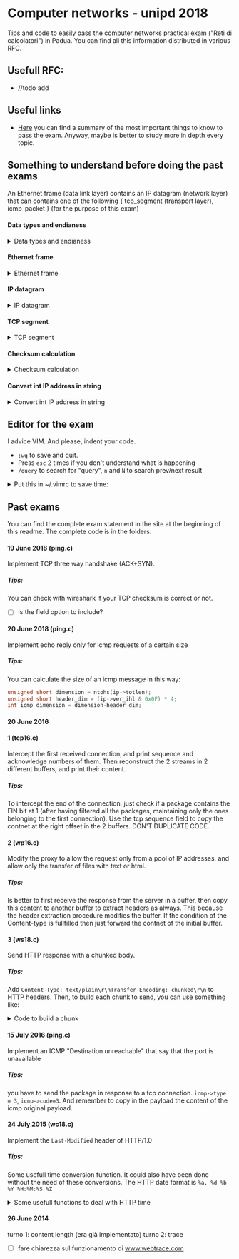 # Computer networks - unipd 2018

Tips and code to easily pass the computer networks practical exam ("Reti di calcolatori") in Padua.
You can find all this information distributed in various RFC.

## Usefull RFC:
- //todo add

## Useful links
- [Here](https://www.stefanoivancich.com/?p=1291) you can find a summary of the most important things to know to pass the exam. 
Anyway, maybe is better to study more in depth every topic.


## Something to understand before doing the past exams

An Ethernet frame (data link layer) contains an IP datagram (network layer) that can contains one of the following { tcp_segment (transport layer), icmp_packet } (for the purpose of this exam)

#### Data types and endianess
<details>
<summary>Data types and endianess</summary>
(depends on the architecture, but you can assume that the following is true for this exam)
- `unsigned char` : 1 byte
- `unsigned short`: 2 bytes
- `unsiged int` : 4 bytes

To transfer on the network is used Big endian. Most of the intel's cpus are little endian. To convert use this 2 functions that automatically understand if a conversion is needed:
-  `htonl(x)` or `htons(x)` to convert x from **H**ost **to** **N**etwork endianess, **l** if you have to convert a 4 bytes variable, **s** a 2 bytes one.
- `ntohl(x)` or `ntohs(x)` for the opposite.
- if a variable is 1 byte long we don't have endianess problems (obviously)
 </details>

 
#### Ethernet frame
<details><summary>Ethernet frame</summary>
<p>

```c
// Frame Ethernet
struct eth_frame {
	unsigned char dst[6]; // mac address
	unsigned char src[6]; // mac address
	unsigned short type;	 // 0x0800 = ip, 0x0806 = arp
	char payload[1500];	 //ARP or IP
};
```
Thanks to the `type` we can understand where to forward it on the next level (2 examples are ip or arp)

</p>
</details>


#### IP datagram
<details><summary>IP datagram</summary>
<p>

Header length: check second half of `ver_ihl` attribute. Example: if it's '5', then the header length is 4 * 5 = 20 bytes.  
//todo add image
```c
// Datagramma IP
struct ip_datagram{
	unsigned char ver_ihl; 		// first 4 bits: version, second 4 bits: (lenght header)/8
	unsigned char tos; 			//type of service 
	unsigned short totlen; 		// len header + payload
	unsigned short id; 			// usefull in case of fragmentation
	unsigned short flags_offs; //offset/8 related to the original ip package
	unsigned char ttl;
	unsigned char protocol; 	// TCP = 6, ICMP = 1
	unsigned short checksum; 	// only header checksum (not of payload). Must be at 0 before the calculation.
	unsigned int src;				// ip address
	unsigned int dst;				// ip address
	unsigned char payload[1500];
};
```

</p>
</details>


#### TCP segment

<details><summary>TCP segment</summary>
<p>

Header (as defined here) length: `20`
```c
struct tcp_segment {
	unsigned short s_port;
	unsigned short d_port;
	unsigned int seq; 				// offset in bytes from the start of the tcp segment in the stream (from initial sequance n)
	unsigned int ack; 				// usefull only if ACK flag is 1. Next seq that sender expect
	unsigned char d_offs_res;     // first 4 bits: (header len/8)
	unsigned char flags;				// check rfc
	unsigned short win;				// usually initially a 0 (?)
	unsigned short checksum;		// use tcp_pseudo to calculate it. Must be at 0 before the calculation.
	unsigned short urgp;				
	unsigned char payload[1000];
};
```
To calculate the checksum of a TCP segment is useful to define an additional structure (check on the relative RFC). Size of it, without the tcp_segment part
```c
struct tcp_pseudo{
	unsigned int ip_src, ip_dst;
	unsigned char zeroes;
	unsigned char proto; 			// ip datagram protocol field (tcp = 6, ip = 1)
	unsigned short entire_len;		// tcp length (header + data)
	unsigned char tcp_segment[20/*to set appropriatly */];  // entire tcp package pointer
};
```

</p>
</details>


#### Checksum calculation

<details><summary>Checksum calculation</summary>
<p>

We can use this function both for the IP datagram and the TCP segment,
but we must take care about the `len` parameter.
- [ ] todo: take care about minimum size for tcp, and odd/even corner case

```c
unsigned short checksum( unsigned char * buffer, int len){
	int i;
	unsigned short *p;
	unsigned int tot=0;
	p = (unsigned short *) buffer;
	for(i=0;i<len/2;i++){
		tot = tot + htons(p[i]);
		if (tot&0x10000) tot = (tot&0xFFFF)+1;
	}
	return (unsigned short)0xFFFF-tot;
}
```
The 2 cases are: 
- IP: `ip->checksum=htons(checksum((unsigned char*) ip, 20));`
`
- TCP: 
```c
int TCP_TOTAL_LEN = 20;
struct tcp_pseudo pseudo;
memcpy(pseudo.tcp_segment,tcp,TCP_TOTAL_LEN); 
pseudo.zeroes = 0;
pseudo.ip_src = *((unsigned int * ) myip);
pseudo.ip_dst = ip->dst;
pseudo.proto = 6;
pseudo.entire_len = htons(TCP_TOTAL_LEN); // may vary
tcp->checksum = htons(checksum((unsigned char*)&pseudo,TCP_TOTAL_LEN+12));
```


</p>
</details>

#### Convert int IP address in string

<details><summary>Convert int IP address in string</summary>
<p>

```c
#include <arpa/inet.h>

main() {
    uint32_t ip = 2110443574;
    struct in_addr ip_addr;
    ip_addr.s_addr = ip;
    printf("The IP address is %s\n", inet_ntoa(ip_addr));
}
```

</p>
</details>

## Editor for the exam
I advice VIM. And please, indent your code.
- `:wq` to save and quit. 
- Press `esc` 2 times if you don't understand what is happening
- `/query` to search for "query", `n` and `N` to search prev/next result

<details><summary>Put this in ~/.vimrc to save time:</summary>
<p>

```
" auto reformat when you pres F7
map <F7> mzgg=G`z

" F8 to save and compile creating np executable
map <F8> :w <CR> :!gcc % -o np -g <CR>
" F9 to execute
map <F9> :!./np <CR>

" make your code look nicer
set tabstop=3
set shiftwidth=3
set softtabstop=0 noexpandtab
set cindent

" Ctrl+shift+up/down to swap the line up or doen
nnoremap <C-S-Up> <Up>"add"ap<Up>
nnoremap <C-S-Down> "add"ap

" ctrl+h to hilight the last search
nnoremap <C-h> :set hlsearch!<CR>

set number
set cursorline
set mouse=a
```

</p>
</details>

## Past exams
You can find the complete exam statement in the site at the beginning of this readme.
The complete code is in the folders.
 

#### 19 June 2018 (ping.c)
Implement TCP three way handshake (ACK+SYN).

##### Tips:
You can check with wireshark if your TCP checksum is correct or not.

- [ ] Is the field option to include?


#### 20 June 2018 (ping.c)
Implement echo reply only for icmp requests of a certain size

##### Tips:
You can calculate the size of an icmp message in this way:

```c
unsigned short dimension = ntohs(ip->totlen);
unsigned short header_dim = (ip->ver_ihl & 0x0F) * 4;
int icmp_dimension = dimension-header_dim;
```


#### 20 June 2016

#### 1 (tcp16.c)
Intercept the first received connection, and print sequence and acknowledge numbers of them. Then reconstruct the 2 streams in 2 different buffers, and print their content.

##### Tips: 
To intercept the end of the connection, just check if a package contains the FIN bit at 1 (after having filtered all the packages, maintaining only the ones belonging to the first connection).
Use the tcp sequence field to copy the contnet at the right offset in the 2 buffers.
DON'T DUPLICATE CODE.

#### 2 (wp16.c)
Modify the proxy to allow the request only from a pool of IP addresses, and allow only the transfer of files with text or html.

##### Tips:
Is better to first receive the response from the server in a buffer, then copy this content to another buffer to extract headers as always.
This because the header extraction procedure modifies the buffer.
If the condition of the Content-type is fullfilled then just forward the contnet of the initial buffer.

#### 3 (ws18.c)
Send HTTP response with a chunked body.

##### Tips: 
Add `Content-Type: text/plain\r\nTransfer-Encoding: chunked\r\n` to HTTP headers.
Then, to build each chunk to send, you can use something like:
<details>
<summary>Code to build a chunk</summary>

```c
int build_chunk(char * s, int len){
	sprintf(chunk_buffer,"%x\r\n",len); // size in hex
	// debug	printf("%d in hex: %s",len,chunk_buffer);
	int from = strlen(chunk_buffer);
	int i = 0;
	for (;i < len; i++)
		chunk_buffer[from+i] = s[i];
	chunk_buffer[from+(i++)] = '\r';
	chunk_buffer[from+(i++)] = '\n';
	chunk_buffer[i+from] = 0;
	return i+from;
}
```

</details>



#### 15 July 2016 (ping.c)
Implement an ICMP "Destination unreachable" that say that the port is unavailable

##### Tips: 
you have to send the package in response to a tcp connection. `icmp->type = 3`, `icmp->code=3`.
And remember to copy in the payload the content of the icmp original payload.


#### 24 July 2015 (wc18.c)
Implement the `Last-Modified` header of HTTP/1.0

##### Tips: 
Some usefull time conversion function. It could also have been done without the need of these conversions.
The HTTP date format is `%a, %d %b %Y %H:%M:%S %Z`

<details>
<summary>Some usefull functions to deal with HTTP time</summary>	

```c
char date_buf[1000];

char* getNowHttpDate(){
	time_t now = time(0);
	struct tm tm = *gmtime(&now);
	strftime(date_buf, sizeof date_buf, "%a, %d %b %Y %H:%M:%S %Z", &tm);
	printf("Time is: [%s]\n", date_buf);
	return date_buf;
}
// parse time and convert it to millisecond from epoch
time_t httpTimeToEpoch(char * time){
	struct tm tm;
	char buf[255];
	memset(&tm, 0, sizeof(struct tm));
	strptime(time,"%a, %d %b %Y %H:%M:%S %Z", &tm);
	return mktime(&tm);
}
// returns 1 if d1 < d2
unsigned char compareHttpDates(char * d1, char * d2){
	return httpTimeToEpoch(d1) < httpTimeToEpoch(d2);
}
unsigned char expired(char * uri, char * last_modified){
	char * complete_name = uriToCachedFile(uri);
	FILE * fp = fopen(complete_name,"r");
	if (fp == NULL) return 1;
	char * line = 0; size_t len = 0;
	getline(&line,&len,fp);
	if (compareHttpDates(last_modified,line)) return 0;
	return 1;
	//todo read First line and compare
}

char* getNowHttpDate(){
	time_t now = time(0);
	struct tm tm = *gmtime(&now);
	strftime(date_buf, sizeof date_buf, "%a, %d %b %Y %H:%M:%S %Z", &tm);
	printf("Time is: [%s]\n", date_buf);
	return date_buf;
}

```

</details>


#### 26 June 2014
turno 1: content length (era già implementato)
turno 2: trace 
- [ ] fare chiarezza sul funzionamento di www.webtrace.com



